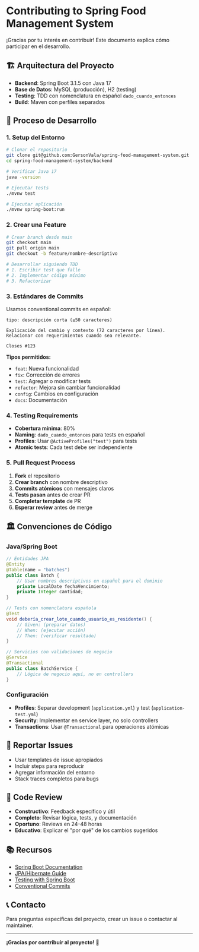 # Contributing to Spring Food Management System

¡Gracias por tu interés en contribuir! Este documento explica cómo participar en el desarrollo.

## 🏗️ Arquitectura del Proyecto

-   **Backend**: Spring Boot 3.1.5 con Java 17
-   **Base de Datos**: MySQL (producción), H2 (testing)
-   **Testing**: TDD con nomenclatura en español `dado_cuando_entonces`
-   **Build**: Maven con perfiles separados

## 🔄 Proceso de Desarrollo

### 1. Setup del Entorno

```bash
# Clonar el repositorio
git clone git@github.com:GersonVala/spring-food-management-system.git
cd spring-food-management-system/backend

# Verificar Java 17
java -version

# Ejecutar tests
./mvnw test

# Ejecutar aplicación
./mvnw spring-boot:run
```

### 2. Crear una Feature

```bash
# Crear branch desde main
git checkout main
git pull origin main
git checkout -b feature/nombre-descriptivo

# Desarrollar siguiendo TDD
# 1. Escribir test que falle
# 2. Implementar código mínimo
# 3. Refactorizar
```

### 3. Estándares de Commits

Usamos conventional commits en español:

```
tipo: descripción corta (≤50 caracteres)

Explicación del cambio y contexto (72 caracteres por línea).
Relacionar con requerimientos cuando sea relevante.

Closes #123
```

**Tipos permitidos:**

-   `feat`: Nueva funcionalidad
-   `fix`: Corrección de errores
-   `test`: Agregar o modificar tests
-   `refactor`: Mejora sin cambiar funcionalidad
-   `config`: Cambios en configuración
-   `docs`: Documentación

### 4. Testing Requirements

-   **Cobertura mínima**: 80%
-   **Naming**: `dado_cuando_entonces` para tests en español
-   **Profiles**: Usar `@ActiveProfiles("test")` para tests
-   **Atomic tests**: Cada test debe ser independiente

### 5. Pull Request Process

1. **Fork** el repositorio
2. **Crear branch** con nombre descriptivo
3. **Commits atómicos** con mensajes claros
4. **Tests pasan** antes de crear PR
5. **Completar template** de PR
6. **Esperar review** antes de merge

## 🏛️ Convenciones de Código

### Java/Spring Boot

```java
// Entidades JPA
@Entity
@Table(name = "batches")
public class Batch {
    // Usar nombres descriptivos en español para el dominio
    private LocalDate fechaVencimiento;
    private Integer cantidad;
}

// Tests con nomenclatura española
@Test
void debería_crear_lote_cuando_usuario_es_residente() {
    // Given: (preparar datos)
    // When: (ejecutar acción)
    // Then: (verificar resultado)
}

// Servicios con validaciones de negocio
@Service
@Transactional
public class BatchService {
    // Lógica de negocio aquí, no en controllers
}
```

### Configuración

-   **Profiles**: Separar development (`application.yml`) y test (`application-test.yml`)
-   **Security**: Implementar en service layer, no solo controllers
-   **Transactions**: Usar `@Transactional` para operaciones atómicas

## 🐛 Reportar Issues

-   Usar templates de issue apropiados
-   Incluir steps para reproducir
-   Agregar información del entorno
-   Stack traces completos para bugs

## 🤝 Code Review

-   **Constructivo**: Feedback específico y útil
-   **Completo**: Revisar lógica, tests, y documentación
-   **Oportuno**: Reviews en 24-48 horas
-   **Educativo**: Explicar el "por qué" de los cambios sugeridos

## 📚 Recursos

-   [Spring Boot Documentation](https://spring.io/projects/spring-boot)
-   [JPA/Hibernate Guide](https://hibernate.org/orm/documentation/)
-   [Testing with Spring Boot](https://spring.io/guides/gs/testing-web/)
-   [Conventional Commits](https://www.conventionalcommits.org/)

## 📞 Contacto

Para preguntas específicas del proyecto, crear un issue o contactar al maintainer.

---

**¡Gracias por contribuir al proyecto!** 🚀
